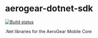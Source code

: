 # aerogear-dotnet-sdk
[![Build status](https://ci.appveyor.com/api/projects/status/i3lx98x871udfrr2?svg=true)](https://ci.appveyor.com/project/secondsun/aerogear-dotnet-sdk)

.Net libraries for the AeroGear Mobile Core
